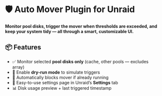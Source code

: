 # 🛡️ Auto Mover Plugin for Unraid

**Monitor pool disks, trigger the mover when thresholds are exceeded, and keep your system tidy — all through a smart, customizable UI.**

## 📦 Features

- ✅ Monitor selected **pool disks only** (cache, other pools — excludes array)
- 🧪 Enable **dry-run mode** to simulate triggers
- 🧠 Automatically blocks mover if already running
- 🔧 Easy-to-use settings page in Unraid’s **Settings** tab
- 📊 Disk usage preview + last triggered timestamp
